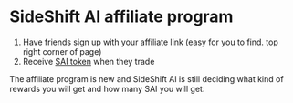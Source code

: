 # SideShift AI affiliate program

1) Have friends sign up with your affiliate link (easy for you to find. top right corner of page)
2) Receive [SAI token](https://gist.github.com/abrkn/ec03b05cc026210a2448f028863778f5) when they trade

The affiliate program is new and SideShift AI is still deciding what kind of rewards you will get
and how many SAI you will get.


